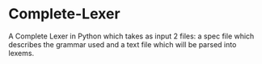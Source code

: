 # Complete-Lexer
A Complete Lexer in Python which takes as input 2 files: a spec file which describes the grammar used and a text file which will be parsed into lexems.
